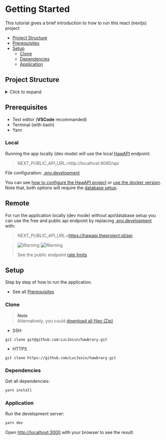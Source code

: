 # Getting Started

This tutorial gives a brief introduction to how to run this react (nextjs) project

- [Project Structure](#project-structure)
- [Prerequisites](#prerequisites)
- [Setup](#setup)
  - [Clone](#clone)
  - [Dependencies](#dependencies)
  - [Application](#application)

## Project Structure

<!-- tree -d -I 'node_modules' -->

<details>
<summary>Click to expand</summary>

```
.
├── docs
├── public
│   ├── fonts
│   └── images
└── src
    ├── components
    │   ├── core
    │   │   ├── Alert
    │   │   ├── BackgroundEffect
    │   │   ├── Banner
    │   │   ├── Card
    │   │   │   ├── HorizontalCard
    │   │   │   ├── PersonCard
    │   │   │   ├── SimpleCard
    │   │   │   └── VerticalCard
    │   │   ├── FallbackText
    │   │   ├── Link
    │   │   │   ├── PrimaryLink
    │   │   │   ├── SecondaryLink
    │   │   │   └── SimpleLink
    │   │   ├── Loading
    │   │   └── Title
    │   │       ├── EffectTitle
    │   │       └── Title
    │   ├── data
    │   │   ├── Reference
    │   │   └── Row
    │   └── templates
    │       ├── APIInfo
    │       ├── ErrorModal
    │       ├── Grid
    │       ├── InfoBox
    │       │   ├── InfoBoxItem
    │       │   └── InfoBoxRoot
    │       ├── Pagination
    │       │   ├── PaginationItem
    │       │   └── PaginationRoot
    │       ├── Socials
    │       │   ├── SocialItem
    │       │   └── SocialRoot
    │       └── Sources
    ├── layout
    │   ├── Header
    │   └── Layout
    ├── lib
    ├── pages
    │   └── explorer
    │       ├── actors
    │       │   └── details
    │       ├── characters
    │       │   └── details
    │       ├── episodes
    │       │   └── details
    │       ├── locations
    │       │   └── details
    │       └── seasons
    │           └── details
    ├── services
    └── styles
```

</details>

## Prerequisites

- Text editor (**VSCode** recommanded)
- Terminal (with bash)
- Yarn

### Local

Running the app locally (dev mode) will use the local [HawAPI](https://github.com/HawAPI/HawAPI) endpoint:

> NEXT_PUBLIC_API_URL=http://localhost:8080/api

File configuration: [.env.development](../.env.development)

You can see [how to configure the HawAPI project](https://github.com/HawAPI/HawAPI/blob/main/docs/GETTING_STARTED.md#prerequisites) or [use the docker version](https://github.com/HawAPI/HawAPI/pkgs/container/hawapi). Note that, both options will require the [database setup](https://github.com/HawAPI/HawAPI/blob/main/docs/GETTING_STARTED.md#database).

## Remote

For run the application locally (dev mode) without api/database setup you can use the free and public api endpoint by replacing [.env.development](../.env.development) with:

> NEXT_PUBLIC_API_URL=https://hawapi.theproject.id/api

> <img alt="Warning" src="https://raw.githubusercontent.com/Mqxx/GitHub-Markdown/main/blockquotes/badge/light-theme/warning.svg#gh-dark-mode-only">
> <img alt="Warning" src="https://raw.githubusercontent.com/Mqxx/GitHub-Markdown/main/blockquotes/badge/dark-theme/warning.svg#gh-light-mode-only">
>
> See the public endpoint [rate limits](https://hawapi.theproject.id/docs/guides/rate-limiting/#controlling-usage)

## Setup

Step by step of how to run the application.

- See all [Prerequisites](#prerequisites)

### Clone

> **Note** \
> Alternatively, you could [download all files (Zip)](https://github.com/LucJosin/hawbrary/archive/refs/heads/main.zip)

- SSH

```
git clone git@github.com:LucJosin/hawbrary.git
```

- HTTPS

```
git clone https://github.com/LucJosin/hawbrary.git
```

### Dependencies

Get all dependencies:

```bash
yarn install
```

### Application

Run the development server:

```bash
yarn dev
```

Open [http://localhost:3000](http://localhost:3000) with your browser to see the result.
